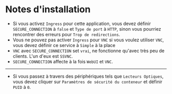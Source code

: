 # Notes d'installation

- Si vous activez `Ingress` pour cette application, vous devez définir `SECURE_CONNECTION` à `false` et `Type de port` à `HTTP`, sinon vous pourriez rencontrer des erreurs pour `Trop de redirections`.
- Vous ne pouvez pas activer `Ingress` pour `VNC` si vous voulez utiliser `VNC`, vous devez définir ce service à `Simple` à la place
- `VNC` avec `SECURE_CONNECTION` set `vrai`, ne fonctionne qu'avec très peu de clients. L'un d'eux est `SSVNC`.
- `SECURE_CONNECTION` affecte à la fois `WebUI` et `VNC`.

---

- Si vous passez à travers des périphériques tels que `Lecteurs Optiques`, vous devez cliquer sur `Paramètres de sécurité du conteneur` et définir `PUID` à `0`.
